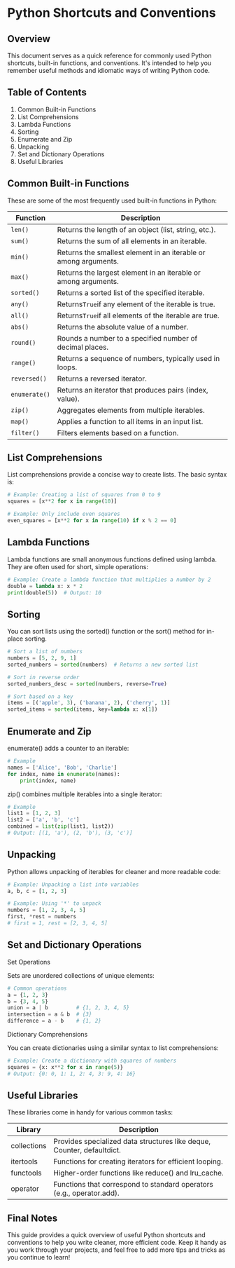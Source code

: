 # Python Shortcuts and Conventions

## Overview

This document serves as a quick reference for commonly used Python shortcuts, built-in functions, and conventions. It's intended to help you remember useful methods and idiomatic ways of writing Python code.

## Table of Contents

1. Common Built-in Functions
2. List Comprehensions
3. Lambda Functions
4. Sorting
5. Enumerate and Zip
6. Unpacking
7. Set and Dictionary Operations
8. Useful Libraries

## Common Built-in Functions

These are some of the most frequently used built-in functions in Python:

| Function | Description |
| --- | --- |
| `len()` | Returns the length of an object (list, string, etc.). |
| `sum()` | Returns the sum of all elements in an iterable. |
| `min()` | Returns the smallest element in an iterable or among arguments. |
| `max()` | Returns the largest element in an iterable or among arguments. |
| `sorted()` | Returns a sorted list of the specified iterable. |
| `any()` | Returns`True`if any element of the iterable is true. |
| `all()` | Returns`True`if all elements of the iterable are true. |
| `abs()` | Returns the absolute value of a number. |
| `round()` | Rounds a number to a specified number of decimal places. |
| `range()` | Returns a sequence of numbers, typically used in loops. |
| `reversed()` | Returns a reversed iterator. |
| `enumerate()` | Returns an iterator that produces pairs (index, value). |
| `zip()` | Aggregates elements from multiple iterables. |
| `map()` | Applies a function to all items in an input list. |
| `filter()` | Filters elements based on a function. |

## List Comprehensions

List comprehensions provide a concise way to create lists. The basic syntax is:

```python
# Example: Creating a list of squares from 0 to 9
squares = [x**2 for x in range(10)]

# Example: Only include even squares
even_squares = [x**2 for x in range(10) if x % 2 == 0]
```

## Lambda Functions

Lambda functions are small anonymous functions defined using lambda. They are often used for short, simple operations:

```python
# Example: Create a lambda function that multiplies a number by 2
double = lambda x: x * 2
print(double(5))  # Output: 10
```

## Sorting

You can sort lists using the sorted() function or the sort() method for in-place sorting.

```python
# Sort a list of numbers
numbers = [5, 2, 9, 1]
sorted_numbers = sorted(numbers)  # Returns a new sorted list

# Sort in reverse order
sorted_numbers_desc = sorted(numbers, reverse=True)

# Sort based on a key
items = [('apple', 3), ('banana', 2), ('cherry', 1)]
sorted_items = sorted(items, key=lambda x: x[1])
```

## Enumerate and Zip

enumerate() adds a counter to an iterable:

```python
# Example
names = ['Alice', 'Bob', 'Charlie']
for index, name in enumerate(names):
    print(index, name)
```

zip() combines multiple iterables into a single iterator:

```python
# Example
list1 = [1, 2, 3]
list2 = ['a', 'b', 'c']
combined = list(zip(list1, list2))
# Output: [(1, 'a'), (2, 'b'), (3, 'c')]
```

## Unpacking

Python allows unpacking of iterables for cleaner and more readable code:

```python
# Example: Unpacking a list into variables
a, b, c = [1, 2, 3]

# Example: Using '*' to unpack
numbers = [1, 2, 3, 4, 5]
first, *rest = numbers
# first = 1, rest = [2, 3, 4, 5]
```

## Set and Dictionary Operations

Set Operations

Sets are unordered collections of unique elements:

```python
# Common operations
a = {1, 2, 3}
b = {3, 4, 5}
union = a | b         # {1, 2, 3, 4, 5}
intersection = a & b  # {3}
difference = a - b    # {1, 2}
```

Dictionary Comprehensions

You can create dictionaries using a similar syntax to list comprehensions:

```python
# Example: Create a dictionary with squares of numbers
squares = {x: x**2 for x in range(5)}
# Output: {0: 0, 1: 1, 2: 4, 3: 9, 4: 16}
```

## Useful Libraries

These libraries come in handy for various common tasks:

| Library | Description |
| --- | --- |
| collections | Provides specialized data structures like deque, Counter, defaultdict. |
| itertools | Functions for creating iterators for efficient looping. |
| functools | Higher-order functions like reduce() and lru_cache. |
| operator | Functions that correspond to standard operators (e.g., operator.add). |

## Final Notes

This guide provides a quick overview of useful Python shortcuts and conventions to help you write cleaner, more efficient code. Keep it handy as you work through your projects, and feel free to add more tips and tricks as you continue to learn!